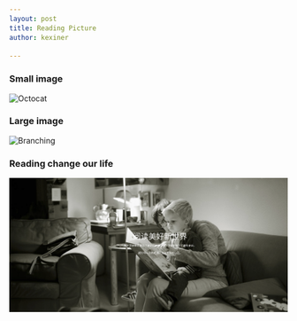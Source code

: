 ```yaml
---
layout: post
title: Reading Picture
author: kexiner

---
```



### Small image

![Octocat](https://github.githubassets.com/images/icons/emoji/octocat.png)

### Large image

![Branching](https://guides.github.com/activities/hello-world/branching.png)







### Reading change our life


![img](/_posts/assets/reading.png)






